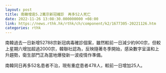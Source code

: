 ```yaml
---
layout: post
title: 南韓增逾5.2萬宗新冠確診　再多52人死亡
date: 2022-11-26 13:08:30.000000000 +08:00
link: https://news.rthk.hk/rthk/ch/component/k2/1677305-20221126.htm
categories: rthk
---
```


南韓過去一日新增52788宗新冠病毒確診個案，雖然較前一日減少約900宗，但較上星期六增加超過2000宗，韓聯社認為，反映隨著冬季開始，感染數字呈溫和上升趨勢，衛生部門正為當地爆發新一波疫情作準備。

南韓同日再多52名患者不治，現有重症患者478人，較前一日增加25人。
